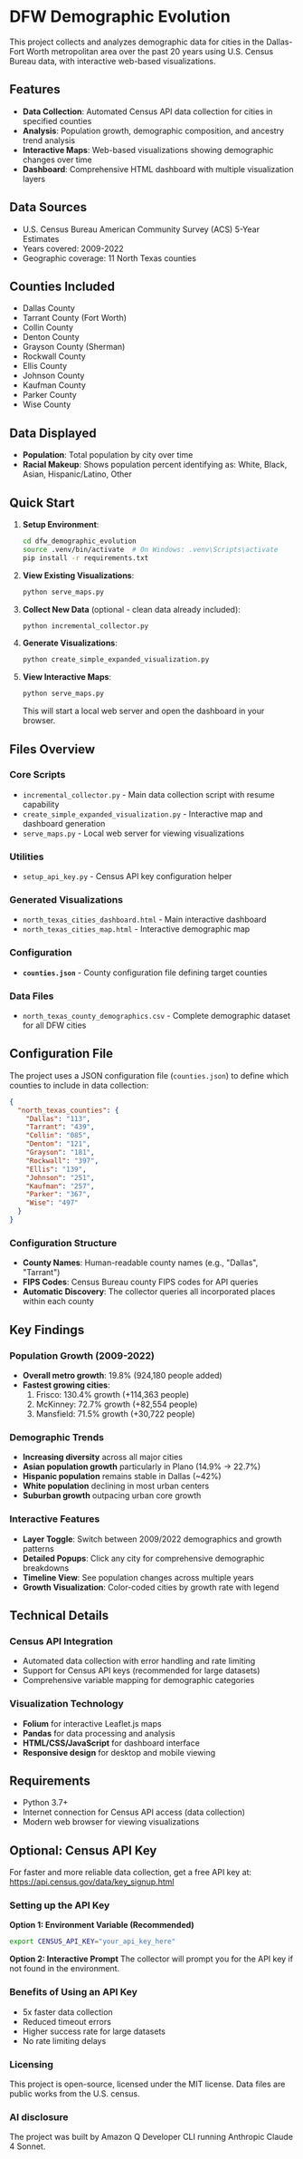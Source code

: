 # DFW Demographic Evolution

This project collects and analyzes demographic data for cities in the Dallas-Fort Worth metropolitan area over the past 20 years using U.S. Census Bureau data, with interactive web-based visualizations.

## Features

- **Data Collection**: Automated Census API data collection for cities in specified counties
- **Analysis**: Population growth, demographic composition, and ancestry trend analysis
- **Interactive Maps**: Web-based visualizations showing demographic changes over time
- **Dashboard**: Comprehensive HTML dashboard with multiple visualization layers

## Data Sources
- U.S. Census Bureau American Community Survey (ACS) 5-Year Estimates
- Years covered: 2009-2022
- Geographic coverage: 11 North Texas counties

## Counties Included
- Dallas County
- Tarrant County (Fort Worth)
- Collin County
- Denton County
- Grayson County (Sherman)
- Rockwall County
- Ellis County
- Johnson County
- Kaufman County
- Parker County
- Wise County

## Data Displayed
- **Population**: Total population by city over time
- **Racial Makeup**: Shows population percent identifying as: White, Black, Asian, Hispanic/Latino, Other


## Quick Start

1. **Setup Environment**:
   ```bash
   cd dfw_demographic_evolution
   source .venv/bin/activate  # On Windows: .venv\Scripts\activate
   pip install -r requirements.txt
   ```

2. **View Existing Visualizations**:
   ```bash
   python serve_maps.py
   ```

3. **Collect New Data** (optional - clean data already included):
   ```bash
   python incremental_collector.py
   ```

4. **Generate Visualizations**:
   ```bash
   python create_simple_expanded_visualization.py
   ```

5. **View Interactive Maps**:
   ```bash
   python serve_maps.py
   ```
   This will start a local web server and open the dashboard in your browser.

## Files Overview

### Core Scripts
- `incremental_collector.py` - Main data collection script with resume capability
- `create_simple_expanded_visualization.py` - Interactive map and dashboard generation
- `serve_maps.py` - Local web server for viewing visualizations

### Utilities
- `setup_api_key.py` - Census API key configuration helper

### Generated Visualizations
- `north_texas_cities_dashboard.html` - Main interactive dashboard
- `north_texas_cities_map.html` - Interactive demographic map

### Configuration
- **`counties.json`** - County configuration file defining target counties

### Data Files
- `north_texas_county_demographics.csv` - Complete demographic dataset for all DFW cities

## Configuration File

The project uses a JSON configuration file (`counties.json`) to define which counties to include in data collection:

```json
{
  "north_texas_counties": {
    "Dallas": "113",
    "Tarrant": "439", 
    "Collin": "085",
    "Denton": "121",
    "Grayson": "181",
    "Rockwall": "397",
    "Ellis": "139",
    "Johnson": "251",
    "Kaufman": "257",
    "Parker": "367",
    "Wise": "497"
  }
}
```

### Configuration Structure
- **County Names**: Human-readable county names (e.g., "Dallas", "Tarrant")
- **FIPS Codes**: Census Bureau county FIPS codes for API queries
- **Automatic Discovery**: The collector queries all incorporated places within each county

## Key Findings

### Population Growth (2009-2022)
- **Overall metro growth**: 19.8% (924,180 people added)
- **Fastest growing cities**:
  1. Frisco: 130.4% growth (+114,363 people)
  2. McKinney: 72.7% growth (+82,554 people)
  3. Mansfield: 71.5% growth (+30,722 people)

### Demographic Trends
- **Increasing diversity** across all major cities
- **Asian population growth** particularly in Plano (14.9% → 22.7%)
- **Hispanic population** remains stable in Dallas (~42%)
- **White population** declining in most urban centers
- **Suburban growth** outpacing urban core growth

### Interactive Features
- **Layer Toggle**: Switch between 2009/2022 demographics and growth patterns
- **Detailed Popups**: Click any city for comprehensive demographic breakdowns
- **Timeline View**: See population changes across multiple years
- **Growth Visualization**: Color-coded cities by growth rate with legend

## Technical Details

### Census API Integration
- Automated data collection with error handling and rate limiting
- Support for Census API keys (recommended for large datasets)
- Comprehensive variable mapping for demographic categories

### Visualization Technology
- **Folium** for interactive Leaflet.js maps
- **Pandas** for data processing and analysis
- **HTML/CSS/JavaScript** for dashboard interface
- **Responsive design** for desktop and mobile viewing

## Requirements
- Python 3.7+
- Internet connection for Census API access (data collection)
- Modern web browser for viewing visualizations

## Optional: Census API Key

For faster and more reliable data collection, get a free API key at: https://api.census.gov/data/key_signup.html

### Setting up the API Key

**Option 1: Environment Variable (Recommended)**
```bash
export CENSUS_API_KEY="your_api_key_here"
```

**Option 2: Interactive Prompt**
The collector will prompt you for the API key if not found in the environment.

### Benefits of Using an API Key
- 5x faster data collection
- Reduced timeout errors  
- Higher success rate for large datasets
- No rate limiting delays

### Licensing
This project is open-source, licensed under the MIT license. Data files are public works from the U.S. census.

### AI disclosure
The project was built by Amazon Q Developer CLI running Anthropic Claude 4 Sonnet.
